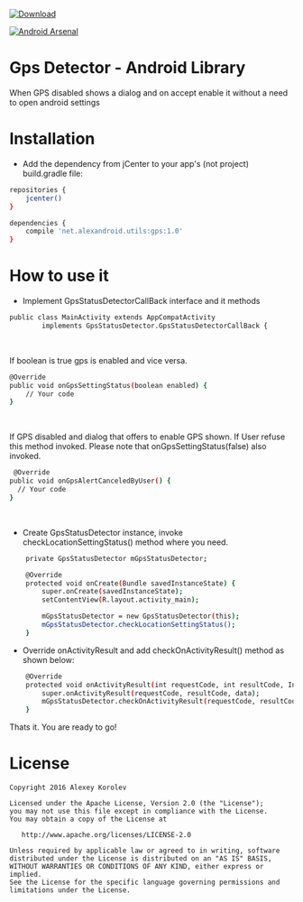 [ ![Download](https://api.bintray.com/packages/pulimet/utils/gps/images/download.svg) ](https://bintray.com/pulimet/utils/gps/_latestVersion)

[![Android Arsenal](https://img.shields.io/badge/Android%20Arsenal-GpsDetector-brightgreen.svg?style=flat)](http://android-arsenal.com/details/1/4916)

# Gps Detector - Android Library

When GPS disabled shows a dialog and on accept enable it without a need to open android settings

# Installation

- Add the dependency from jCenter to your app's (not project) build.gradle file:

```sh
repositories {
    jcenter()
}

dependencies {
    compile 'net.alexandroid.utils:gps:1.0'
}
```

# How to use it

- Implement GpsStatusDetectorCallBack interface and it methods
```sh
public class MainActivity extends AppCompatActivity 
        implements GpsStatusDetector.GpsStatusDetectorCallBack { 
```
<br>

If boolean is true gps is enabled and vice versa.
```sh
@Override
public void onGpsSettingStatus(boolean enabled) {
    // Your code
}
```
<br>

If GPS disabled and dialog that offers to enable GPS shown. If User refuse this method invoked. 
Please note that onGpsSettingStatus(false) also invoked.
```sh    
 @Override
public void onGpsAlertCanceledByUser() {
  // Your code
}  
```
<br>



- Create GpsStatusDetector instance, invoke checkLocationSettingStatus() method where you need.
```sh
    private GpsStatusDetector mGpsStatusDetector;

    @Override
    protected void onCreate(Bundle savedInstanceState) {
        super.onCreate(savedInstanceState);
        setContentView(R.layout.activity_main);

        mGpsStatusDetector = new GpsStatusDetector(this);
        mGpsStatusDetector.checkLocationSettingStatus();
    }
```

- Override onActivityResult and add checkOnActivityResult() method as shown below:
```sh
    @Override
    protected void onActivityResult(int requestCode, int resultCode, Intent data) {
        super.onActivityResult(requestCode, resultCode, data);
        mGpsStatusDetector.checkOnActivityResult(requestCode, resultCode);
    }  
```

 Thats it. You are ready to go!


# License

```
Copyright 2016 Alexey Korolev

Licensed under the Apache License, Version 2.0 (the "License");
you may not use this file except in compliance with the License.
You may obtain a copy of the License at

   http://www.apache.org/licenses/LICENSE-2.0

Unless required by applicable law or agreed to in writing, software
distributed under the License is distributed on an "AS IS" BASIS,
WITHOUT WARRANTIES OR CONDITIONS OF ANY KIND, either express or implied.
See the License for the specific language governing permissions and
limitations under the License.
```
